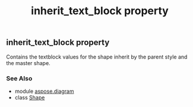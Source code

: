 ﻿---
title: inherit_text_block property
second_title: Aspose.Diagram for Python via .NET API References
description: 
type: docs
weight: 660
url: /python-net/aspose.diagram/shape/inherit_text_block/
is_root: false
---

## inherit_text_block property


Contains the  textblock values for the shape inherit by the parent style and the master shape.

### See Also
* module [aspose.diagram](../../)
* class [Shape](/diagram/python-net/aspose.diagram/shape)

